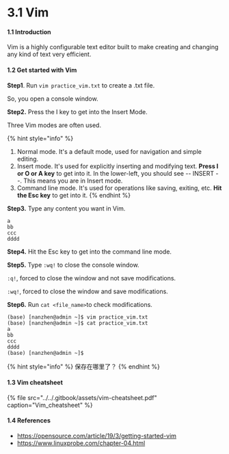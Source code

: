 # 3.1 Vim

#### 1.1 Introduction

Vim is a highly configurable text editor built to make creating and changing any kind of text very efficient.

#### 1.2 Get started with Vim

**Step1**. Run `vim practice_vim.txt` to create a .txt file.

So, you open a console window.

**Step2.** Press the I key to get into the Insert Mode.

Three Vim modes are often used.

{% hint style="info" %}
1. Normal mode. It's a default mode, used for navigation and simple editing.
2. Insert mode. It's used for explicitly inserting and modifying text. **Press I or O or A key** to get into it. In the lower-left, you should see -- INSERT --. This means you are in Insert mode.
3. Command line mode. It's used for operations like saving, exiting, etc. **Hit the Esc key** to get into it.
{% endhint %}

**Step3.** Type any content you want in Vim.

```text
a
bb
ccc
dddd
```

**Step4.** Hit the Esc key to get into the command line mode.

**Step5.** Type `:wq!` to close the console window.

`:q!`, forced to close the window and not save modifications.

`:wq!`, forced to close the window and save modifications.

**Step6.** Run `cat <file_name>`to check modifications.

```text
(base) [nanzhen@admin ~]$ vim practice_vim.txt
(base) [nanzhen@admin ~]$ cat practice_vim.txt
a
bb
ccc
dddd
(base) [nanzhen@admin ~]$ 
```

{% hint style="info" %}
保存在哪里了？
{% endhint %}

#### 1.3 Vim cheatsheet

{% file src="../../.gitbook/assets/vim-cheatsheet.pdf" caption="Vim\_cheatsheet" %}

#### 1.4 References

* https://opensource.com/article/19/3/getting-started-vim
* https://www.linuxprobe.com/chapter-04.html





